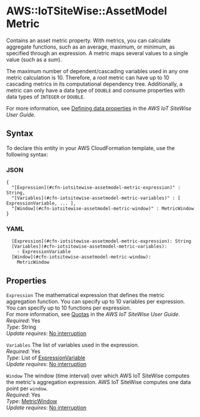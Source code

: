 # AWS::IoTSiteWise::AssetModel Metric<a name="aws-properties-iotsitewise-assetmodel-metric"></a>

Contains an asset metric property\. With metrics, you can calculate aggregate functions, such as an average, maximum, or minimum, as specified through an expression\. A metric maps several values to a single value \(such as a sum\)\.

The maximum number of dependent/cascading variables used in any one metric calculation is 10\. Therefore, a _root_ metric can have up to 10 cascading metrics in its computational dependency tree\. Additionally, a metric can only have a data type of `DOUBLE` and consume properties with data types of `INTEGER` or `DOUBLE`\.

For more information, see [Defining data properties](https://docs.aws.amazon.com/iot-sitewise/latest/userguide/asset-properties.html#metrics) in the _AWS IoT SiteWise User Guide_\.

## Syntax<a name="aws-properties-iotsitewise-assetmodel-metric-syntax"></a>

To declare this entity in your AWS CloudFormation template, use the following syntax:

### JSON<a name="aws-properties-iotsitewise-assetmodel-metric-syntax.json"></a>

```
{
  "[Expression](#cfn-iotsitewise-assetmodel-metric-expression)" : String,
  "[Variables](#cfn-iotsitewise-assetmodel-metric-variables)" : [ ExpressionVariable, ... ],
  "[Window](#cfn-iotsitewise-assetmodel-metric-window)" : MetricWindow
}
```

### YAML<a name="aws-properties-iotsitewise-assetmodel-metric-syntax.yaml"></a>

```
  [Expression](#cfn-iotsitewise-assetmodel-metric-expression): String
  [Variables](#cfn-iotsitewise-assetmodel-metric-variables):
    - ExpressionVariable
  [Window](#cfn-iotsitewise-assetmodel-metric-window):
    MetricWindow
```

## Properties<a name="aws-properties-iotsitewise-assetmodel-metric-properties"></a>

`Expression` <a name="cfn-iotsitewise-assetmodel-metric-expression"></a>
The mathematical expression that defines the metric aggregation function\. You can specify up to 10 variables per expression\. You can specify up to 10 functions per expression\.  
For more information, see [Quotas](https://docs.aws.amazon.com/iot-sitewise/latest/userguide/quotas.html) in the _AWS IoT SiteWise User Guide_\.  
_Required_: Yes  
_Type_: String  
_Update requires_: [No interruption](https://docs.aws.amazon.com/AWSCloudFormation/latest/UserGuide/using-cfn-updating-stacks-update-behaviors.html#update-no-interrupt)

`Variables` <a name="cfn-iotsitewise-assetmodel-metric-variables"></a>
The list of variables used in the expression\.  
_Required_: Yes  
_Type_: List of [ExpressionVariable](aws-properties-iotsitewise-assetmodel-expressionvariable.md)  
_Update requires_: [No interruption](https://docs.aws.amazon.com/AWSCloudFormation/latest/UserGuide/using-cfn-updating-stacks-update-behaviors.html#update-no-interrupt)

`Window` <a name="cfn-iotsitewise-assetmodel-metric-window"></a>
The window \(time interval\) over which AWS IoT SiteWise computes the metric's aggregation expression\. AWS IoT SiteWise computes one data point per `window`\.  
_Required_: Yes  
_Type_: [MetricWindow](aws-properties-iotsitewise-assetmodel-metricwindow.md)  
_Update requires_: [No interruption](https://docs.aws.amazon.com/AWSCloudFormation/latest/UserGuide/using-cfn-updating-stacks-update-behaviors.html#update-no-interrupt)
